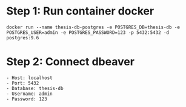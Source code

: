 # Step 1: Run container docker
`docker run --name thesis-db-postgres -e POSTGRES_DB=thesis-db -e POSTGRES_USER=admin -e POSTGRES_PASSWORD=123 -p 5432:5432 -d postgres:9.6`

# Step 2: Connect dbeaver 
    - Host: localhost
    - Port: 5432
    - Database: thesis-db
    - Username: admin
    - Password: 123